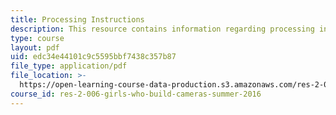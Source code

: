 ```yaml
---
title: Processing Instructions
description: This resource contains information regarding processing instructions.
type: course
layout: pdf
uid: edc34e44101c9c5595bbf7438c357b87
file_type: application/pdf
file_location: >-
  https://open-learning-course-data-production.s3.amazonaws.com/res-2-006-girls-who-build-cameras-summer-2016/edc34e44101c9c5595bbf7438c357b87_MITRES_2_006SUM16_Instruc.pdf
course_id: res-2-006-girls-who-build-cameras-summer-2016
---
```

